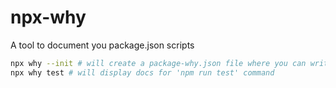 # npx-why

A tool to document you package.json scripts

```bash
npx why --init # will create a package-why.json file where you can write docs for your scripts
npx why test # will display docs for 'npm run test' command
```
